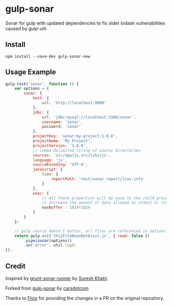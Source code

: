# gulp-sonar

Sonar for gulp with updated dependencies to fix older lodash vulnerabilities caused by gulp-util.

## Install

```
npm install --save-dev gulp-sonar-new
```

## Usage Example

```js
gulp.task('sonar', function () {
    var options = {
        sonar: {
            host: {
                url: 'http://localhost:9000'
            },
            jdbc: {
                url: 'jdbc:mysql://localhost:3306/sonar',
                username: 'sonar',
                password: 'sonar'
            },
            projectKey: 'sonar:my-project:1.0.0',
            projectName: 'My Project',
            projectVersion: '1.0.0',
            // comma-delimited string of source directories
            sources: 'src/app/js,src/libs/js',
            language: 'js',
            sourceEncoding: 'UTF-8',
            javascript: {
                lcov: {
                    reportPath: 'test/sonar_report/lcov.info'
                }
            },
            exec: {
                // All these properties will be send to the child_process.exec method (see: https://nodejs.org/api/child_process.html#child_process_child_process_exec_command_options_callback )
                // Increase the amount of data allowed on stdout or stderr (if this value is exceeded then the child process is killed, and the gulp-sonar will fail).
                maxBuffer : 1024*1024
            }
        }
    };

    // gulp source doesn't matter, all files are referenced in options object above
    return gulp.src('thisFileDoesNotExist.js', { read: false })
        .pipe(sonar(options))
        .on('error', util.log);
});
```

## Credit

Inspired by [grunt-sonar-runner](https://github.com/skhatri/grunt-sonar-runner) by [Suresh Khatri](https://github.com/skhatri).

Forked from [gulp-sonar](https://github.com/carsdotcom/gulp-sonar) by [carsdotcom](https://github.com/carsdotcom)

Thanks to [Floix](https://github.com/Floix) for providing the changes in a PR on the original repository.